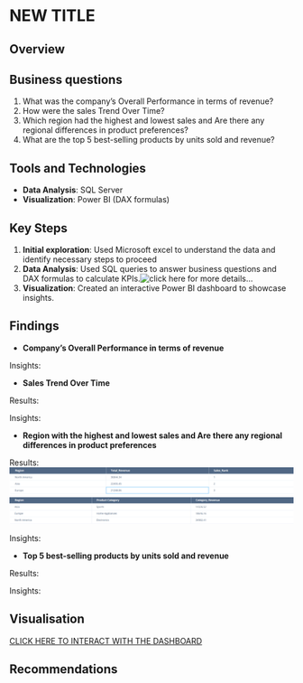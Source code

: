 # NEW TITLE

## Overview

## Business questions
1.	What was the company’s Overall Performance in terms of revenue?
2.	How were the sales Trend  Over Time?
3.	Which region had the highest and lowest sales and Are there any regional differences in product preferences?
4.	What are the top 5 best-selling products by units sold and revenue?

## Tools and Technologies
- **Data Analysis**: SQL Server 
- **Visualization**: Power BI (DAX formulas)


## Key Steps
1. **Initial exploration**: Used Microsoft excel to understand the data and identify necessary steps to proceed 
1. **Data Analysis**: Used SQL queries to answer business questions and DAX formulas to calculate KPIs.![click here for more details...](scripts/)
2. **Visualization**: Created an interactive Power BI dashboard to showcase insights.


## Findings
- **Company’s Overall Performance in terms of revenue**

Insights:


- **Sales Trend Over Time**

Results:

Insights:

- **Region with the highest and lowest sales and Are there any regional differences in product preferences**

Results:
![image alt](https://github.com/KelvinOwusu07/Data-Analyst-Portfolio/blob/85d52501f5d1e39f2d191150eab21d0cc888c4e2/Online_shop_sales/visuals/results.png)
![image alt](https://github.com/KelvinOwusu07/Data-Analyst-Portfolio/blob/c3f1d8a769df4af93cde41b840505ff9d8890a55/Online_shop_sales/visuals/pres.png
)

Insights:

- **Top 5 best-selling products by units sold and revenue**

Results:


Insights:


## Visualisation


[CLICK HERE TO INTERACT WITH THE DASHBOARD](https://app.fabric.microsoft.com/view?r=eyJrIjoiMmI2ZWMxODMtMGZhYi00MWU1LWIxZDctNGVlNDYwNmZkMTk0IiwidCI6ImUwMmQxZTM1LWZmYjYtNGY0My1hZWVhLWFjNzlhZTBmM2M1ZSJ9)

## Recommendations 


